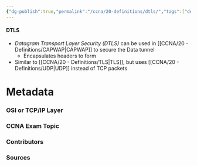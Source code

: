 ```yaml
---
{"dg-publish":true,"permalink":"/ccna/20-definitions/dtls/","tags":["defs_ccna"]}
---
```


#### DTLS
- *Datagram Transport Layer Security (DTLS)* can be used in [[CCNA/20 - Definitions/CAPWAP\|CAPWAP]] to secure the Data tunnel
	- Encapsulates headers to form 
- Similar to [[CCNA/20 - Definitions/TLS\|TLS]], but uses [[CCNA/20 - Definitions/UDP\|UDP]] instead of TCP packets



# Metadata
### OSI or TCP/IP Layer

### CCNA Exam Topic

### Contributors

### Sources

